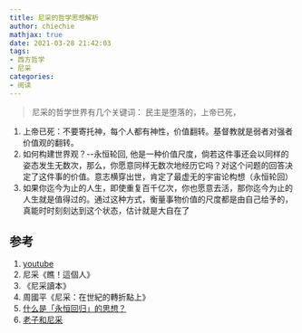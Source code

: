 ```yaml
---
title: 尼采的哲学思想解析
author: chiechie
mathjax: true
date: 2021-03-28 21:42:03
tags:
- 西方哲学
- 尼采
categories:
- 阅读
---
```

> 尼采的哲学世界有几个关键词：
> 民主是堕落的，上帝已死，

1. 上帝已死：不要寄托神，每个人都有神性，价值翻转。基督教就是弱者对强者价值观的翻转。
2. 如何构建世界观？--永恒轮回, 他是一种价值尺度，倘若这件事还会以同样的姿态发生无数次，那么，你愿意同样无数次地经历它吗？对这个问题的回答决定了这件事的价值。意志横穿出世，肯定了最虚无的宇宙论构想（永恒轮回）
3. 如果你迄今为止的人生，即使重复百千亿次，你也愿意去活，那你迄今为止的人生就是值得过的。通过这种方式，衡量事物价值的尺度都是由自己给予的，真能时时刻刻达到这个状态，估计就是大自在了

## 参考

1. [youtube](https://www.youtube.com/watch?v=1wBD0UPeH88&t=939s)
2. 尼采《瞧！這個人》
3. 《尼采讀本》
4. 周國平《尼采：在世紀的轉折點上》
5. [什么是「永恒回归」的思想？](https://www.zhihu.com/question/28967741)
6. [老子和尼采](https://www.bilibili.com/video/BV11b411s712?from=search&seid=9777421423834308216)